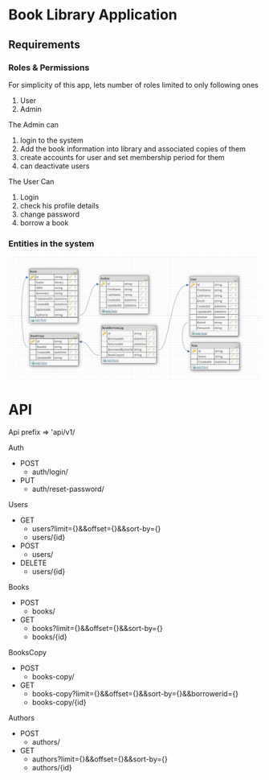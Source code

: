 # Book Library Application

## Requirements

### Roles & Permissions

For simplicity of this app, lets number of roles limited to only following ones

1. User
2. Admin

The Admin can

1. login to the system
2. Add the book information into library and associated copies of them
3. create accounts for user and set membership period for them
4. can deactivate users

The User Can

1. Login
2. check his profile details
3. change password
4. borrow a book

### Entities in the system

![BookLibVersion-1](../images/BookLibDb.jpg)

# API

Api prefix => 'api/v1/

Auth

- POST
  - auth/login/
- PUT
  - auth/reset-password/

Users

- GET
  - users?limit={}&&offset={}&&sort-by={}
  - users/{id}
- POST
  - users/
- DELETE
  - users/{id}

Books

- POST
  - books/
- GET
  - books?limit={}&&offset={}&&sort-by={}
  - books/{id}

BooksCopy

- POST
  - books-copy/
- GET
  - books-copy?limit={}&&offset={}&&sort-by={}&&borrowerid={}
  - books-copy/{id}

Authors

- POST
  - authors/
- GET
  - authors?limit={}&&offset={}&&sort-by={}
  - authors/{id}
